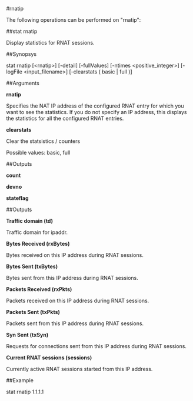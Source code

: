 #rnatip

The following operations can be performed on "rnatip":


##stat rnatip

Display statistics for RNAT sessions.


##Synopsys

stat rnatip [&lt;rnatip>] [-detail] [-fullValues] [-ntimes &lt;positive_integer>] [-logFile &lt;input_filename>] [-clearstats ( basic | full )]


##Arguments

<b>rnatip</b>
Specifies the NAT IP address of the configured RNAT entry for which you want to see the statistics. If you do not specify an IP address, this displays the statistics for all the configured RNAT entries.

<b>clearstats</b>
Clear the statsistics / counters
Possible values: basic, full



##Outputs

<b>count</b>

<b>devno</b>

<b>stateflag</b>



##Outputs

<b>Traffic domain (td)</b>
Traffic domain for ipaddr.

<b>Bytes Received (rxBytes)</b>
Bytes received on this IP address during RNAT sessions.

<b>Bytes Sent (txBytes)</b>
Bytes sent from this IP address during RNAT sessions.

<b>Packets Received (rxPkts)</b>
Packets received on this IP address during RNAT sessions.

<b>Packets Sent (txPkts)</b>
Packets sent from this IP address during RNAT sessions.

<b>Syn Sent (txSyn)</b>
Requests for connections sent from this IP address during RNAT sessions.

<b>Current RNAT sessions (sessions)</b>
Currently active RNAT sessions started from this IP address.



##Example

stat rnatip 1.1.1.1


